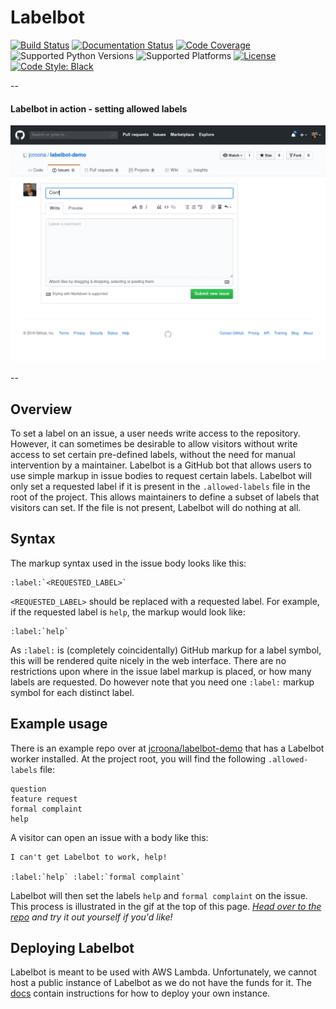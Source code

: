 # Labelbot
[![Build Status](https://travis-ci.com/slarse/labelbot.svg)](https://travis-ci.com/slarse/labelbot)
[![Documentation Status](https://readthedocs.org/projects/labelbot/badge/?version=latest)](https://labelbot.readthedocs.io/en/latest/?badge=latest)
[![Code Coverage](https://codecov.io/gh/slarse/labelbot/branch/master/graph/badge.svg)](https://codecov.io/gh/slarse/labelbot)
![Supported Python Versions](https://img.shields.io/badge/python-3.6%2C%203.7-blue.svg)
![Supported Platforms](https://img.shields.io/badge/platforms-Linux-blue.svg)
[![License](https://img.shields.io/badge/license-MIT-blue.svg)](LICENSE)
[![Code Style: Black](https://img.shields.io/badge/code%20style-black-000000.svg)](https://github.com/ambv/black)

--

#### Labelbot in action - setting allowed labels

![Labelbot usage example](images/labeling.gif)

--

## Overview
To set a label on an issue, a user needs write access to the repository.
However, it can sometimes be desirable to allow visitors without write access
to set certain pre-defined labels, without the need for manual intervention by
a maintainer. Labelbot is a GitHub bot that allows users to use simple markup
in issue bodies to request certain labels. Labelbot will only set a requested
label if it is present in the `.allowed-labels` file in the root of the
project. This allows maintainers to define a subset of labels that visitors can
set. If the file is not present, Labelbot will do nothing at all.

## Syntax
The markup syntax used in the issue body looks like this:

```
:label:`<REQUESTED_LABEL>`
```

`<REQUESTED_LABEL>` should be replaced with a requested label. For example, if
the requested label is `help`, the markup would look like:

```
:label:`help`
```

As `:label:` is (completely coincidentally) GitHub markup for a label symbol,
this will be rendered quite nicely in the web interface. There are no
restrictions upon where in the issue label markup is placed, or how many
labels are requested. Do however note that you need one `:label:` markup symbol
for each distinct label.

## Example usage
There is an example repo over at
[jcroona/labelbot-demo](https://github.com/jcroona/labelbot-demo) that has a
Labelbot worker installed. At the project root, you will find the following
`.allowed-labels` file:

```
question
feature request
formal complaint
help
```

A visitor can open an issue with a body like this:

```
I can't get Labelbot to work, help!

:label:`help` :label:`formal complaint`
```

Labelbot will then set the labels `help` and `formal complaint` on the issue.
This process is illustrated in the gif at the top of this page.
_[Head over to the repo](https://github.com/jcroona/labelbot-demo) and try it
out yourself if you'd like!_

## Deploying Labelbot
Labelbot is meant to be used with AWS Lambda. Unfortunately, we cannot host a
public instance of Labelbot as we do not have the funds for it. The
[docs](https://labelbot.readthedocs.io) contain instructions for how to deploy
your own instance.
